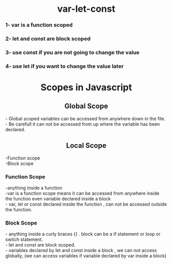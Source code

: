 <h1 align="center">var-let-const</h1>
<h3 align="left">1- var is a function scoped </h3>
<h3 align="left">2- let and const are block scoped</h3>
<h3 align="left">3- use const if you are not going to change the value</h3>
<h3 align="left">4- use let if you want to change the value later</h3>

<h1 align="center">Scopes in Javascript</h1>
<h2 align="center">Global Scope</h2>
- Global scoped variables can be accessed from anywhere down in the file. <br>
- Be carefull it can not be accessed from up where the variable has been declared.

<h2 align="center">Local Scope</h2>
-Function scope <br>
-Block scope <br>
<h3 align="left">Function Scope</h3>
-anything inside a function <br>
-var is a function scope means it can be accessed from anywhere inside the function even variable declared inside a block <br>
- var, let or const declared inside the function , can not be accessed outside the function. 
<h3 align="left">Block Scope</h3>
- anything inside a curly braces {} . block can be a if statement or loop or switch statement.<br>
- let and const are block scoped.<br>
- variables declared by let and const inside a block , we can not access globally, (we can access variables if variable declared by var inside a block)



